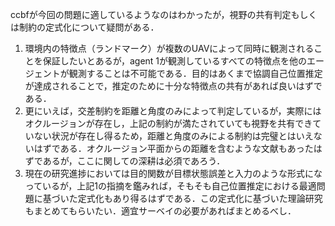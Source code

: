 ccbfが今回の問題に適しているようなのはわかったが，視野の共有判定もしくは制約の定式化について疑問がある．
1. 環境内の特徴点（ランドマーク）が複数のUAVによって同時に観測されることを保証したいとあるが，agent 1が観測しているすべての特徴点を他のエージェントが観測することは不可能である．目的はあくまで協調自己位置推定が達成されることで，推定のために十分な特徴点の共有があれば良いはずである．
2. 更にいえば，交差制約を距離と角度のみによって判定しているが，実際にはオクルージョンが存在し，上記の制約が満たされていても視野を共有できていない状況が存在し得るため，距離と角度のみによる制約は完璧とはいえないはずである．オクルージョン平面からの距離を含むような文献もあったはずであるが，ここに関しての深耕は必須であろう．
3. 現在の研究進捗においては目的関数が目標状態誤差と入力のような形式になっているが，上記1の指摘を鑑みれば，そもそも自己位置推定における最適問題に基づいた定式化もあり得るはずである．この定式化に基づいた理論研究もまとめてもらいたい．適宜サーベイの必要があればまとめるべし．